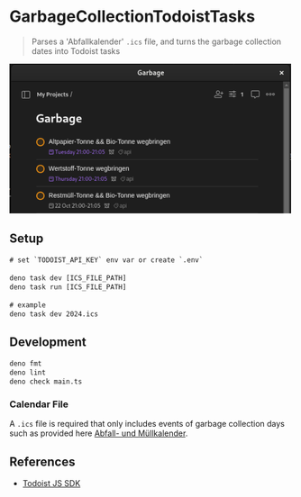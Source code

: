 # GarbageCollectionTodoistTasks

> Parses a 'Abfallkalender' `.ics` file, and turns the garbage collection dates
> into Todoist tasks

<img src="assets/example.png" width="500" alt="example">

## Setup

    # set `TODOIST_API_KEY` env var or create `.env`

    deno task dev [ICS_FILE_PATH]
    deno task run [ICS_FILE_PATH]

    # example
    deno task dev 2024.ics

## Development

    deno fmt
    deno lint
    deno check main.ts

### Calendar File

A `.ics` file is required that only includes events of garbage collection days
such as provided here
[Abfall- und Müllkalender](https://www.raunheim.de/kalender/de/stadtverwaltung/-/2/calendar_show).

## References

- [Todoist JS SDK](https://developer.todoist.com/rest/v2/?javascript=#overview)
